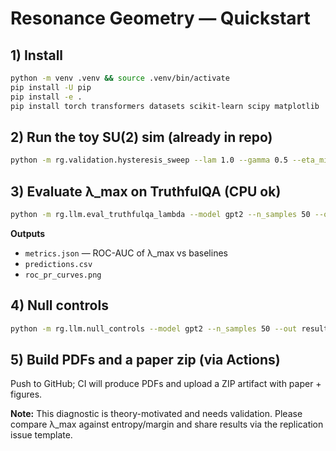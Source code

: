 # Resonance Geometry — Quickstart

## 1) Install

```bash
python -m venv .venv && source .venv/bin/activate
pip install -U pip
pip install -e .
pip install torch transformers datasets scikit-learn scipy matplotlib
```

## 2) Run the toy SU(2) sim (already in repo)

```bash
python -m rg.validation.hysteresis_sweep --lam 1.0 --gamma 0.5 --eta_min 0.2 --eta_max 5.0 --eta_steps 41 --alpha 0.6 --beta 0.02 --skew 0.12 --mi_window 30 --mi_ema 0.1
```

## 3) Evaluate λ_max on TruthfulQA (CPU ok)

```bash
python -m rg.llm.eval_truthfulqa_lambda --model gpt2 --n_samples 50 --out results/quick_truthfulqa
```

**Outputs**

- `metrics.json` — ROC-AUC of λ_max vs baselines
- `predictions.csv`
- `roc_pr_curves.png`

## 4) Null controls

```bash
python -m rg.llm.null_controls --model gpt2 --n_samples 50 --out results/null_controls
```

## 5) Build PDFs and a paper zip (via Actions)

Push to GitHub; CI will produce PDFs and upload a ZIP artifact with paper + figures.

**Note:** This diagnostic is theory-motivated and needs validation. Please compare λ_max against entropy/margin and share results via the replication issue template.
